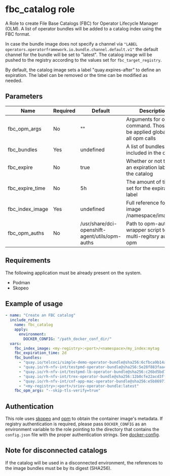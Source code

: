# fbc_catalog role

A Role to create File Base Catalogs (FBC) for Operator Lifecycle Manager (OLM). A list of operator bundles will be added to a catalog index using the FBC format.

In case the bundle image does not specify a channel via `"LABEL operators.operatorframework.io.bundle.channel.default.v1"` the default channel for the bundle will be set to "latest". The catalog image will be pushed to the registry according to the values set for `fbc_target_registry`.

By default, the catalog image sets a label "quay.expires-after" to define an expiration. The label can be removed or the time can be modified as needed.

## Parameters

Name             | Required | Default                                        | Description
-----------------|----------| ---------------------------------------------- |-------------
fbc_opm_args     | No       | ""                                             | Arguments for opm command. Those will be applied globally for all opm calls
fbc_bundles      | Yes      | undefined                                      | A list of bundles to be included in the catalog
fbc_expire       | No       | true                                           | Whether or not to set an expiration label on the catalog
fbc_expire_time  | No       | 5h                                             | The amount of time to set for the expiration label
fbc_index_image  | Yes      | undefined                                      | Full reference for the image <registry>/namespace/image:tag
fbc_opm_auths    | No       | /usr/share/dci-openshift-agent/utils/opm-auths | Path to opm-auths a wrapper script to allow multi-regitsry auths in opm

## Requirements

The following application must be already present on the system.

* Podman
* Skopeo

## Example of usage

```yaml
- name: "Create an FBC catalog"
  include_role:
    name: fbc_catalog
    apply:
      environment:
        DOCKER_CONFIG: "/path_docker_conf_dir/"
  vars:
    fbc_index_image: <my-registry>:<port>/<namespace>/my_index:mytag
    fbc_expiration_time: 2d
    fbc_bundles:
      - "quay.io/telcoci/simple-demo-operator-bundle@sha256:6cfbca9b14a51143cfc5d0d56494e7f26ad1cd3e662eedd2bcbebf207af59c86"
      - "quay.io/rh-nfv-int/testpmd-operator-bundle@sha256:5e28f883faacefa847104ebba1a1a22ee897b7576f0af6b8253c68b5c8f42815"
      - "quay.io/rh-nfv-int/testpmd-lb-operator-bundle@sha256:c26bd5bd75b3ad970597e0f628ede9d79c5417ea65de03e1a0e0752db8c3320c"
      - "quay.io/rh-nfv-int/trex-operator-bundle@sha256:12b0cfe22acd3ff4b2c2f1497e4068e06b44e0ca71d0519f131d5f4158e03e82"
      - "quay.io/rh-nfv-int/cnf-app-mac-operator-bundle@sha256:e5b8697136baa78bd1fa841c45adc3b539f8e853238ac8a33feeef67f70d3468"
      - "<my-registry>:<port>/sriov-operator-bundle:latest"
    fbc_opm_args: "--skip-tls-verify=true"
```

## Authentication

This role uses [skopeo](https://github.com/containers/skopeo) and [opm](https://github.com/operator-framework/operator-registry) to obtain the container image's metadata. If registry authentication is required, please pass `DOCKER_CONFIG` as an environment variable to the role pointing to the directory that contains the `config.json` file with the proper authentication strings. See [docker-config](https://www.systutorials.com/docs/linux/man/5-docker-config-json/).

## Note for disconnected catalogs

If the catalog will be used in a disconnected environment, the references to the image bundles must be by its digest (SHA256).
